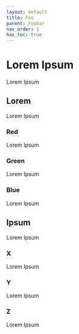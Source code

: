 ```yaml
---
layout: default
title: Foo
parent: Foobar
nav_order: 1
has_toc: true
---
```


# Lorem Ipsum

Lorem Ipsum

## Lorem

Lorem Ipsum

### Red

Lorem Ipsum

### Green

Lorem Ipsum

### Blue

Lorem Ipsum

## Ipsum

Lorem Ipsum

### X

Lorem Ipsum

### Y

Lorem Ipsum

### Z

Lorem Ipsum
